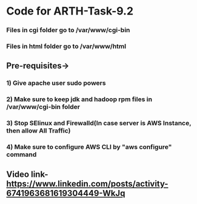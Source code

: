 # Code for ARTH-Task-9.2 ##

### Files in cgi folder go to /var/www/cgi-bin
### Files in html folder go to /var/www/html

## Pre-requisites->
### 1) Give apache user sudo powers
### 2) Make sure to keep jdk and hadoop rpm files in /var/www/cgi-bin folder
### 3) Stop SElinux and Firewalld(In case server is AWS Instance, then allow All Traffic)
### 4) Make sure to configure AWS CLI by "aws configure" command

## Video link- https://www.linkedin.com/posts/activity-6741963681619304449-WkJq
